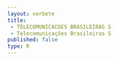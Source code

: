 ```yaml
---
layout: verbete
title:
 - TELECOMUNICACOES BRASILEIRAS S
 - Telecomunicações Brasileiras S
published: false
type: R
---
```


